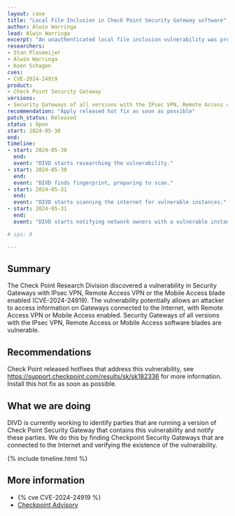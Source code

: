 ```yaml
---
layout: case
title: "Local File Inclusion in Check Point Security Gateway software"
author: Alwin Warringa
lead: Alwin Warringa
excerpt: "An unauthenticated local file inclusion vulnerability was present in Check Point Security Gateway software"
researchers:
- Stan Plasmeijer
- Alwin Warringa
- Koen Schagen
cves:
- CVE-2024-24919
product:
- Check Point Security Gateway
versions: 
- Security Gateways of all versions with the IPsec VPN, Remote Access or Mobile Access software blades are vulnerable.
recommendation: "Apply released hot fix as soon as possible"
patch_status: Released
status : Open
start: 2024-05-30
end:
timeline:
- start: 2024-05-30
  end:
  event: "DIVD starts researching the vulnerability."
- start: 2024-05-30
  end:
  event: "DIVD finds fingerprint, preparing to scan."
- start: 2024-05-31
  end:
  event: "DIVD starts scanning the internet for vulnerable instances."
- start: 2024-05-31
  end:
  event: "DIVD starts notifying network owners with a vulnerable instance in their network."

# ips: 0

---
```

## Summary

The Check Point Research Division discovered a vulnerability in Security Gateways with IPsec VPN, Remote Access VPN or the Mobile Access blade enabled (CVE-2024-24919). The vulnerability potentially allows an attacker to access information on Gateways connected to the Internet, with Remote Access VPN or Mobile Access enabled. 
Security Gateways of all versions with the IPsec VPN, Remote Access or Mobile Access software blades are vulnerable.

## Recommendations

Check Point released hotfixes that address this vulnerability, see https://support.checkpoint.com/results/sk/sk182336 for more information. Install this hot fix as soon as possible.

## What we are doing

DIVD is currently working to identify parties that are running a version of Check Point Security Gateway that contains this vulnerability and notify these parties. We do this by finding Checkpoint Security Gateways that are connected to the Internet and verifying the existence of the vulnerability.

{% include timeline.html %}

## More information

* {% cve CVE-2024-24919 %}
* [Checkpoint Advisory](https://support.checkpoint.com/results/sk/sk182336)
